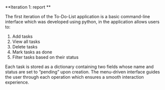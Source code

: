 **Iteration 1: report **

The first iteration of the To-Do-List application is a basic command-line interface which was developed using python, in the application allows users to: 

1. Add tasks
2. View all tasks
3. Delete tasks 
4. Mark tasks as done 
5. Filter tasks based on their status

Each task is stored as a dictionary containing two fields whose name and status are set to “pending” upon creation. The menu-driven interface guides the user through each operation which ensures a smooth interaction experience. 

